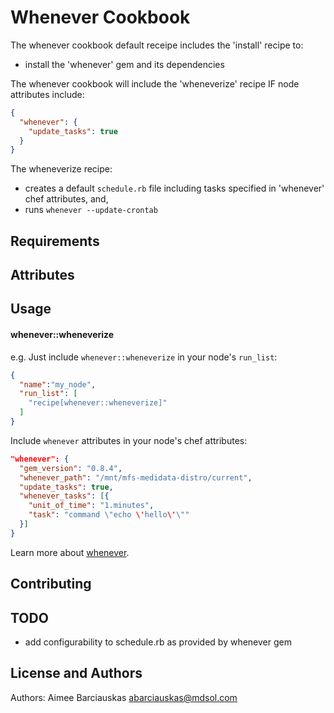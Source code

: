 Whenever Cookbook
=================
The whenever cookbook default receipe includes the 'install' recipe to:
* install the 'whenever' gem and its dependencies

The whenever cookbook will include the 'wheneverize' recipe IF node attributes include:

```json
{
  "whenever": {
    "update_tasks": true
  }
}
```

The wheneverize recipe:
* creates a default `schedule.rb` file including tasks specified in 'whenever' chef attributes, and,
* runs `whenever --update-crontab`

Requirements
------------

Attributes
----------

Usage
-----
#### whenever::wheneverize

e.g.
Just include `whenever::wheneverize` in your node's `run_list`:

```json
{
  "name":"my_node",
  "run_list": [
    "recipe[whenever::wheneverize]"
  ]
}
```

Include `whenever` attributes in your node's chef attributes:

```json
"whenever": {
  "gem_version": "0.8.4",
  "whenever_path": "/mnt/mfs-medidata-distro/current",
  "update_tasks": true,
  "whenever_tasks": [{
    "unit_of_time": "1.minutes",
    "task": "command \"echo \'hello\'\""
  }]
}
```

Learn more about [whenever](https://github.com/javan/whenever).

Contributing
------------

TODO
----
* add configurability to schedule.rb as provided by whenever gem

License and Authors
-------------------
Authors: 
Aimee Barciauskas
abarciauskas@mdsol.com
